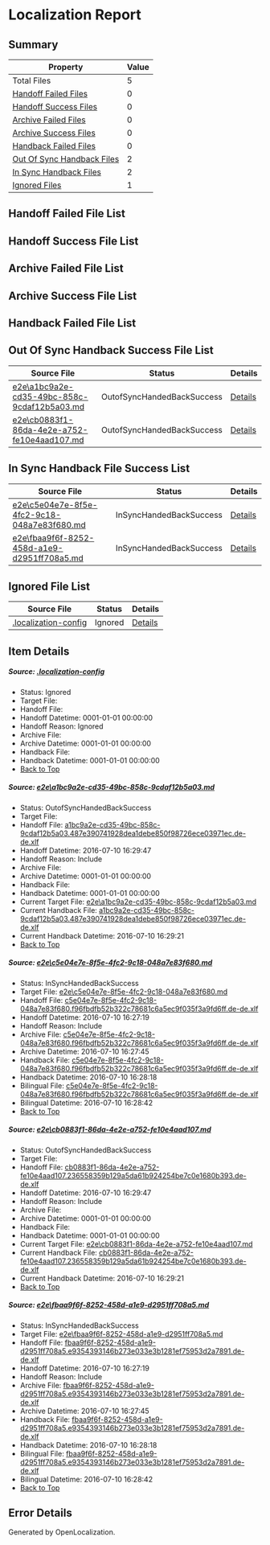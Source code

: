 # <a name='report-top'></a> Localization Report

## Summary
 Property | Value 
 -------- | ----- 
 Total Files | 5
[ Handoff Failed Files ](#handoff-failed-list)| 0
[ Handoff Success Files ](#handoff-success-list)| 0
[ Archive Failed Files ](#archive-failed-list)| 0
[ Archive Success Files ](#archive-success-list)| 0
[ Handback Failed Files ](#handback-failed-list)| 0
[ Out Of Sync Handback Files ](#outofsync-handback-success-list)| 2
[ In Sync Handback Files ](#insync-handback-success-list)| 2
[ Ignored Files ](#ignored-list)| 1

## <a name='handoff-failed-list'></a> Handoff Failed File List

## <a name='handoff-success-list'></a> Handoff Success File List

## <a name='archive-failed-list'></a> Archive Failed File List

## <a name='archive-success-list'></a> Archive Success File List

## <a name='handback-failed-list'></a> Handback Failed File List

## <a name='outofsync-handback-success-list'></a> Out Of Sync Handback Success File List
 Source File | Status | Details 
 ----------- | ------ | ------- 
 [e2e\a1bc9a2e-cd35-49bc-858c-9cdaf12b5a03.md](https://github.com/OpenLocalizationTestOrg/oltest/blob/793971c2ae376cb2b2fea656d541be3744c3f87c/e2e/a1bc9a2e-cd35-49bc-858c-9cdaf12b5a03.md) | OutofSyncHandedBackSuccess | [Details](#9dbac0cb3405b72daae22c34823b4c8df63aab631)
 [e2e\cb0883f1-86da-4e2e-a752-fe10e4aad107.md](https://github.com/OpenLocalizationTestOrg/oltest/blob/793971c2ae376cb2b2fea656d541be3744c3f87c/e2e/cb0883f1-86da-4e2e-a752-fe10e4aad107.md) | OutofSyncHandedBackSuccess | [Details](#8207843dff431bf5158660040dc46ae3f23932e93)

## <a name='insync-handback-success-list'></a> In Sync Handback File Success List
 Source File | Status | Details 
 ----------- | ------ | ------- 
 [e2e\c5e04e7e-8f5e-4fc2-9c18-048a7e83f680.md](https://github.com/OpenLocalizationTestOrg/oltest/blob/2a7577c97454952a72faeaf5d5fbd63c1110e313/e2e/c5e04e7e-8f5e-4fc2-9c18-048a7e83f680.md) | InSyncHandedBackSuccess | [Details](#f56a8968e8627432f207bd145d3ee90eaf7954862)
 [e2e\fbaa9f6f-8252-458d-a1e9-d2951ff708a5.md](https://github.com/OpenLocalizationTestOrg/oltest/blob/2a7577c97454952a72faeaf5d5fbd63c1110e313/e2e/fbaa9f6f-8252-458d-a1e9-d2951ff708a5.md) | InSyncHandedBackSuccess | [Details](#b0898d097d250a3235e3421c74f72cc1cc872cec4)

## <a name='ignored-list'></a> Ignored File List
 Source File | Status | Details 
 ----------- | ------ | ------- 
 [.localization-config](https://github.com/OpenLocalizationTestOrg/oltest/blob/793971c2ae376cb2b2fea656d541be3744c3f87c/.localization-config) | Ignored | [Details](#3d4f252ac210baf56311d7e97dcc2db10974dbd20)

## Item Details
##### <a name='3d4f252ac210baf56311d7e97dcc2db10974dbd20'></a> Source: [.localization-config](https://github.com/OpenLocalizationTestOrg/oltest/blob/793971c2ae376cb2b2fea656d541be3744c3f87c/.localization-config)
* Status: Ignored
* Target File: 
* Handoff File: 
* Handoff Datetime: 0001-01-01 00:00:00
* Handoff Reason: Ignored
* Archive File: 
* Archive Datetime: 0001-01-01 00:00:00
* Handback File: 
* Handback Datetime: 0001-01-01 00:00:00
* [Back to Top](#report-top)

##### <a name='9dbac0cb3405b72daae22c34823b4c8df63aab631'></a> Source: [e2e\a1bc9a2e-cd35-49bc-858c-9cdaf12b5a03.md](https://github.com/OpenLocalizationTestOrg/oltest/blob/793971c2ae376cb2b2fea656d541be3744c3f87c/e2e/a1bc9a2e-cd35-49bc-858c-9cdaf12b5a03.md)
* Status: OutofSyncHandedBackSuccess
* Target File: 
* Handoff File: [a1bc9a2e-cd35-49bc-858c-9cdaf12b5a03.487e390741928dea1debe850f98726ece03971ec.de-de.xlf](https://github.com/OpenLocalizationTestOrg/olhandoff-e2e/blob/31ac1bb687627c2a3f645bec77b9773d80080e20/ol-handoff/OpenLocalizationTestOrg/oltest-dede-fly/ci/ht/a1bc9a2e-cd35-49bc-858c-9cdaf12b5a03.487e390741928dea1debe850f98726ece03971ec.de-de.xlf)
* Handoff Datetime: 2016-07-10 16:29:47
* Handoff Reason: Include
* Archive File: 
* Archive Datetime: 0001-01-01 00:00:00
* Handback File: 
* Handback Datetime: 0001-01-01 00:00:00
* Current Target File: [e2e\a1bc9a2e-cd35-49bc-858c-9cdaf12b5a03.md](https://github.com/OpenLocalizationTestOrg/oltest-dede-fly/blob/978566f30740231b552e0577e125fa004265a4c7/e2e/a1bc9a2e-cd35-49bc-858c-9cdaf12b5a03.md)
* Current Handback File: [a1bc9a2e-cd35-49bc-858c-9cdaf12b5a03.487e390741928dea1debe850f98726ece03971ec.de-de.xlf](https://github.com/OpenLocalizationTestOrg/olhandback-e2e/blob/f504fb95eb6898cc8a91f2cdde9340706a2df358/ol-handback/OpenLocalizationTestOrg/oltest-dede-fly/ci/ht/a1bc9a2e-cd35-49bc-858c-9cdaf12b5a03.487e390741928dea1debe850f98726ece03971ec.de-de.xlf)
* Current Handback Datetime: 2016-07-10 16:29:21
* [Back to Top](#report-top)

##### <a name='f56a8968e8627432f207bd145d3ee90eaf7954862'></a> Source: [e2e\c5e04e7e-8f5e-4fc2-9c18-048a7e83f680.md](https://github.com/OpenLocalizationTestOrg/oltest/blob/2a7577c97454952a72faeaf5d5fbd63c1110e313/e2e/c5e04e7e-8f5e-4fc2-9c18-048a7e83f680.md)
* Status: InSyncHandedBackSuccess
* Target File: [e2e\c5e04e7e-8f5e-4fc2-9c18-048a7e83f680.md](https://github.com/OpenLocalizationTestOrg/oltest-dede-fly/blob/4a4f8e76672d6856a4aaf7924d008fbb8cd47609/e2e/c5e04e7e-8f5e-4fc2-9c18-048a7e83f680.md)
* Handoff File: [c5e04e7e-8f5e-4fc2-9c18-048a7e83f680.f96fbdfb52b322c78681c6a5ec9f035f3a9fd6ff.de-de.xlf](https://github.com/OpenLocalizationTestOrg/olhandoff-e2e/blob/fcf98014df16dbc6aa6dc43257722699ebd033c4/ol-handoff/OpenLocalizationTestOrg/oltest-dede-fly/ci/ht/c5e04e7e-8f5e-4fc2-9c18-048a7e83f680.f96fbdfb52b322c78681c6a5ec9f035f3a9fd6ff.de-de.xlf)
* Handoff Datetime: 2016-07-10 16:27:19
* Handoff Reason: Include
* Archive File: [c5e04e7e-8f5e-4fc2-9c18-048a7e83f680.f96fbdfb52b322c78681c6a5ec9f035f3a9fd6ff.de-de.xlf](https://github.com/OpenLocalizationTestOrg/olhandoff-e2e/blob/2699f3773d533302d4b96a5152e86027286b627c/ol-archive/OpenLocalizationTestOrg/oltest-dede-fly/ci/ht/c5e04e7e-8f5e-4fc2-9c18-048a7e83f680.f96fbdfb52b322c78681c6a5ec9f035f3a9fd6ff.de-de.xlf)
* Archive Datetime: 2016-07-10 16:27:45
* Handback File: [c5e04e7e-8f5e-4fc2-9c18-048a7e83f680.f96fbdfb52b322c78681c6a5ec9f035f3a9fd6ff.de-de.xlf](https://github.com/OpenLocalizationTestOrg/olhandback-e2e/blob/d197499eee4cfd9d3d0201fd7832c4ae15db4a2e/ol-handback/OpenLocalizationTestOrg/oltest-dede-fly/ci/ht/c5e04e7e-8f5e-4fc2-9c18-048a7e83f680.f96fbdfb52b322c78681c6a5ec9f035f3a9fd6ff.de-de.xlf)
* Handback Datetime: 2016-07-10 16:28:18
* Bilingual File: [c5e04e7e-8f5e-4fc2-9c18-048a7e83f680.f96fbdfb52b322c78681c6a5ec9f035f3a9fd6ff.de-de.xlf](https://github.com/OpenLocalizationTestOrg/olhandback-e2e/blob/d197499eee4cfd9d3d0201fd7832c4ae15db4a2e/ol-handback/OpenLocalizationTestOrg/oltest-dede-fly/ci/ht/c5e04e7e-8f5e-4fc2-9c18-048a7e83f680.f96fbdfb52b322c78681c6a5ec9f035f3a9fd6ff.de-de.xlf)
* Bilingual Datetime: 2016-07-10 16:28:42
* [Back to Top](#report-top)

##### <a name='8207843dff431bf5158660040dc46ae3f23932e93'></a> Source: [e2e\cb0883f1-86da-4e2e-a752-fe10e4aad107.md](https://github.com/OpenLocalizationTestOrg/oltest/blob/793971c2ae376cb2b2fea656d541be3744c3f87c/e2e/cb0883f1-86da-4e2e-a752-fe10e4aad107.md)
* Status: OutofSyncHandedBackSuccess
* Target File: 
* Handoff File: [cb0883f1-86da-4e2e-a752-fe10e4aad107.236558359b129a5da61b924254be7c0e1680b393.de-de.xlf](https://github.com/OpenLocalizationTestOrg/olhandoff-e2e/blob/31ac1bb687627c2a3f645bec77b9773d80080e20/ol-handoff/OpenLocalizationTestOrg/oltest-dede-fly/ci/ht/cb0883f1-86da-4e2e-a752-fe10e4aad107.236558359b129a5da61b924254be7c0e1680b393.de-de.xlf)
* Handoff Datetime: 2016-07-10 16:29:47
* Handoff Reason: Include
* Archive File: 
* Archive Datetime: 0001-01-01 00:00:00
* Handback File: 
* Handback Datetime: 0001-01-01 00:00:00
* Current Target File: [e2e\cb0883f1-86da-4e2e-a752-fe10e4aad107.md](https://github.com/OpenLocalizationTestOrg/oltest-dede-fly/blob/978566f30740231b552e0577e125fa004265a4c7/e2e/cb0883f1-86da-4e2e-a752-fe10e4aad107.md)
* Current Handback File: [cb0883f1-86da-4e2e-a752-fe10e4aad107.236558359b129a5da61b924254be7c0e1680b393.de-de.xlf](https://github.com/OpenLocalizationTestOrg/olhandback-e2e/blob/f504fb95eb6898cc8a91f2cdde9340706a2df358/ol-handback/OpenLocalizationTestOrg/oltest-dede-fly/ci/ht/cb0883f1-86da-4e2e-a752-fe10e4aad107.236558359b129a5da61b924254be7c0e1680b393.de-de.xlf)
* Current Handback Datetime: 2016-07-10 16:29:21
* [Back to Top](#report-top)

##### <a name='b0898d097d250a3235e3421c74f72cc1cc872cec4'></a> Source: [e2e\fbaa9f6f-8252-458d-a1e9-d2951ff708a5.md](https://github.com/OpenLocalizationTestOrg/oltest/blob/2a7577c97454952a72faeaf5d5fbd63c1110e313/e2e/fbaa9f6f-8252-458d-a1e9-d2951ff708a5.md)
* Status: InSyncHandedBackSuccess
* Target File: [e2e\fbaa9f6f-8252-458d-a1e9-d2951ff708a5.md](https://github.com/OpenLocalizationTestOrg/oltest-dede-fly/blob/4a4f8e76672d6856a4aaf7924d008fbb8cd47609/e2e/fbaa9f6f-8252-458d-a1e9-d2951ff708a5.md)
* Handoff File: [fbaa9f6f-8252-458d-a1e9-d2951ff708a5.e9354393146b273e033e3b1281ef75953d2a7891.de-de.xlf](https://github.com/OpenLocalizationTestOrg/olhandoff-e2e/blob/fcf98014df16dbc6aa6dc43257722699ebd033c4/ol-handoff/OpenLocalizationTestOrg/oltest-dede-fly/ci/ht/fbaa9f6f-8252-458d-a1e9-d2951ff708a5.e9354393146b273e033e3b1281ef75953d2a7891.de-de.xlf)
* Handoff Datetime: 2016-07-10 16:27:19
* Handoff Reason: Include
* Archive File: [fbaa9f6f-8252-458d-a1e9-d2951ff708a5.e9354393146b273e033e3b1281ef75953d2a7891.de-de.xlf](https://github.com/OpenLocalizationTestOrg/olhandoff-e2e/blob/2699f3773d533302d4b96a5152e86027286b627c/ol-archive/OpenLocalizationTestOrg/oltest-dede-fly/ci/ht/fbaa9f6f-8252-458d-a1e9-d2951ff708a5.e9354393146b273e033e3b1281ef75953d2a7891.de-de.xlf)
* Archive Datetime: 2016-07-10 16:27:45
* Handback File: [fbaa9f6f-8252-458d-a1e9-d2951ff708a5.e9354393146b273e033e3b1281ef75953d2a7891.de-de.xlf](https://github.com/OpenLocalizationTestOrg/olhandback-e2e/blob/d197499eee4cfd9d3d0201fd7832c4ae15db4a2e/ol-handback/OpenLocalizationTestOrg/oltest-dede-fly/ci/ht/fbaa9f6f-8252-458d-a1e9-d2951ff708a5.e9354393146b273e033e3b1281ef75953d2a7891.de-de.xlf)
* Handback Datetime: 2016-07-10 16:28:18
* Bilingual File: [fbaa9f6f-8252-458d-a1e9-d2951ff708a5.e9354393146b273e033e3b1281ef75953d2a7891.de-de.xlf](https://github.com/OpenLocalizationTestOrg/olhandback-e2e/blob/d197499eee4cfd9d3d0201fd7832c4ae15db4a2e/ol-handback/OpenLocalizationTestOrg/oltest-dede-fly/ci/ht/fbaa9f6f-8252-458d-a1e9-d2951ff708a5.e9354393146b273e033e3b1281ef75953d2a7891.de-de.xlf)
* Bilingual Datetime: 2016-07-10 16:28:42
* [Back to Top](#report-top)


## Error Details

Generated by OpenLocalization.
